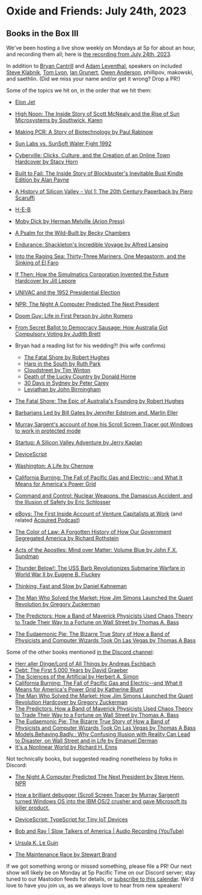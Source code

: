 # Oxide and Friends: July 24th, 2023

## Books in the Box III

We've been hosting a live show weekly on Mondays at 5p for about an hour,
and recording them all; here is
[the recording from July 24th, 2023](https://youtu.be/JXWz5Ga2GJc).

In addition to
[Bryan Cantrill](https://mastodon.social/@bcantrill) and
[Adam Leventhal](https://mastodon.social/@ahl),
speakers on included
[Steve Klabnik](https://twitter.com/steveklabnik),
[Tom Lyon](https://mastodon.social/@aka_pugs),
[Ian Grunert](https://hachyderm.io/@iangrunert),
[Owen Anderson](https://mastodon.online/@resistor),
phillipov,
makowski,
and saethlin.
(Did we miss your name and/or get it wrong? Drop a PR!)

Some of the topics we hit on, in the order that we hit them:

- [Elon Jet](https://mastodon.social/@elonjet)
- [High Noon: The Inside Story of Scott McNealy and the Rise of Sun Microsystems by Southwick, Karen](https://www.goodreads.com/book/show/134605090-high-noon)
- [Making PCR: A Story of Biotechnology by Paul Rabinow](https://press.uchicago.edu/ucp/books/book/chicago/M/bo3614928.html)
- [Sun Labs vs. SunSoft Water Fight 1992](https://www.youtube.com/watch?v=_Q851fnC4io)
- [Cyberville: Clicks, Culture, and the Creation of an Online Town Hardcover by Stacy Horn](https://www.amazon.com/Cyberville-Clicks-Culture-Creation-Online/dp/044651909X)
- [Built to Fail: The Inside Story of Blockbuster's Inevitable Bust Kindle Edition by Alan Payne](https://www.amazon.com/Built-Fail-Inside-Blockbusters-Inevitable-ebook/dp/B08WT9W6DL)
- [A History of Silicon Valley - Vol 1: The 20th Century Paperback by Piero Scaruffi](https://www.amazon.com/History-Silicon-Valley-20th-Century/dp/1686595050/)
- [H-E-B](https://en.wikipedia.org/wiki/H-E-B)
- [Moby Dick by Herman Melville (Arion Press)](https://www.amazon.com/Moby-Dick-Whale-Herman-Melville/dp/0520043545)
- [A Psalm for the Wild-Built by Becky Chambers](https://www.amazon.com/gp/product/B08H831J18)
- [Endurance: Shackleton's Incredible Voyage by Alfred Lansing](https://www.amazon.com/Endurance-Shackletons-Incredible-Alfred-Lansing/dp/0465062881)
- [Into the Raging Sea: Thirty-Three Mariners, One Megastorm, and the Sinking of El Faro](https://www.amazon.com/Into-Raging-Sea-Thirty-Three-Megastorm/dp/0062699709)
- [If Then: How the Simulmatics Corporation Invented the Future Hardcover by Jill Lepore](https://www.amazon.com/If-Then-Simulmatics-Corporation-Invented/dp/1631496107)
- [UNIVAC and the 1952 Presidential Election](https://ethw.org/UNIVAC_and_the_1952_Presidential_Election)
- [NPR: The Night A Computer Predicted The Next President](https://www.npr.org/sections/alltechconsidered/2012/10/31/163951263/the-night-a-computer-predicted-the-next-president)
- [Doom Guy: Life in First Person by John Romero](https://www.amazon.com/Doom-Guy-Life-First-Person/dp/141975811X/)
- [From Secret Ballot to Democracy Sausage: How Australia Got Compulsory Voting by Judith Brett](https://www.amazon.com/Secret-Ballot-Democracy-Sausage-Compulsory/dp/1925603849/)
- Bryan had a reading list for his wedding?! (his wife confirms)
  - [The Fatal Shore by Robert Hughes](https://amzn.to/3qbYNM4)
  - [Harp in the South by Ruth Park](https://amzn.to/43K44ID)
  - [Cloudstreet by Tim Winton](https://amzn.to/43Qt54J)
  - [Death of the Lucky Country by Donald Horne](https://amzn.to/451eAwb)
  - [30 Days in Sydney by Peter Carey](https://amzn.to/44JNOIW)
  - [Leviathan by John Birmingham](https://amzn.to/4752nbv)

- [The Fatal Shore: The Epic of Australia's Founding by Robert Hughes](https://www.amazon.com/Fatal-Shore-Epic-Australias-Founding/dp/0394753666)
- [Barbarians Led by Bill Gates by Jennifer Edstrom and, Marlin Eller](https://www.amazon.com/Barbarians-Bill-Gates-Jennifer-Edstrom/dp/0805057544)
- [Murray Sargent's account of how his Scroll Screen Tracer got Windows to work in protected mode](https://learn.microsoft.com/en-gb/archive/blogs/murrays/saving-windows-from-the-os2-bulldozer)
- [Startup: A Silicon Valley Adventure by Jerry Kaplan](https://www.amazon.com/Startup-Silicon-Adventure-Jerry-Kaplan/dp/0140257314)
- [DeviceScript](https://microsoft.github.io/devicescript/)
- [Washington: A Life by Chernow](https://www.amazon.com/Washington-Life-Ron-Chernow/dp/0143119966)
- [California Burning: The Fall of Pacific Gas and Electric--and What It Means for America's Power Grid](https://www.amazon.com/California-Burning-Pacific-Electric-Americas/dp/059333065X)
- [Command and Control: Nuclear Weapons, the Damascus Accident, and the Illusion of Safety by Eric Schlosser](https://www.amazon.com/Command-Control-Damascus-Accident-Illusion/dp/0143125788)
- [eBoys: The First Inside Account of Venture Capitalists at Work](https://amzn.to/3qbFoLl) (and related [Acquired Podcast](https://www.acquired.fm/episodes/benchmark-capital))
- [The Color of Law: A Forgotten History of How Our Government Segregated America by Richard Rothstein](https://www.amazon.com/Color-Law-Forgotten-Government-Segregated/dp/1631494538)
- [Acts of the Apostles: Mind over Matter: Volume Blue by John F.X. Sundman](https://www.amazon.com/Acts-Apostles-Mind-over-Matter-ebook/dp/B003NX7MGQ/)
- [Thunder Below!: The USS Barb Revolutionizes Submarine Warfare in World War II by Eugene B. Fluckey](https://www.amazon.com/Thunder-Below-Revolutionizes-Submarine-Warfare/dp/0252019253)
- [Thinking, Fast and Slow by Daniel Kahneman](https://www.amazon.com/Thinking-Fast-Slow-Daniel-Kahneman/dp/0374533555)
- [The Man Who Solved the Market: How Jim Simons Launched the Quant Revolution by Gregory Zuckerman](https://www.amazon.com/Man-Who-Solved-Market-Revolution/dp/073521798X/)
- [The Predictors: How a Band of Maverick Physicists Used Chaos Theory to Trade Their Way to a Fortune on Wall Street by Thomas A. Bass](https://www.amazon.com/Predictors-Maverick-Physicists-Theory-Fortune/dp/0805057579/)
- [The Eudaemonic Pie: The Bizarre True Story of How a Band of Physicists and Computer Wizards Took On Las Vegas by Thomas A Bass](https://www.amazon.com/Eudaemonic-Pie-Bizarre-Physicists-Computer/dp/1504040694/)

Some of the other books mentioned [in the Discord channel](https://discord.com/channels/1042492311080288306/1133177690745208902):

- [Herr aller Dinge/Lord of All Things by Andreas Eschbach](https://de.wikipedia.org/wiki/Herr_aller_Dinge)
- [Debt: The First 5,000 Years by David Graeber](https://en.wikipedia.org/wiki/Debt%3A_The_First_5000_Years)
- [The Sciences of the Artificial by Herbert A. Simon](https://en.wikipedia.org/wiki/The_Sciences_of_the_Artificial)
- [California Burning: The Fall of Pacific Gas and Electric--and What It Means for America's Power Grid by Katherine Blunt](https://www.amazon.com/California-Burning-Pacific-Electric-Americas/dp/059333065X/)
- [The Man Who Solved the Market: How Jim Simons Launched the Quant Revolution Hardcover by Gregory Zuckerman](https://www.amazon.com/Man-Who-Solved-Market-Revolution/dp/073521798X/)
- [The Predictors: How a Band of Maverick Physicists Used Chaos Theory to Trade Their Way to a Fortune on Wall Street by Thomas A. Bass](https://www.amazon.com/Predictors-Maverick-Physicists-Theory-Fortune/dp/0805057579/)
- [The Eudaemonic Pie: The Bizarre True Story of How a Band of Physicists and Computer Wizards Took On Las Vegas by Thomas A Bass](https://www.amazon.com/Eudaemonic-Pie-Bizarre-Physicists-Computer/dp/1504040694/)
- [Models.Behaving.Badly.: Why Confusing Illusion with Reality Can Lead to Disaster, on Wall Street and in Life by Emanuel Derman](https://www.amazon.com/Models-Behaving-Badly-Confusing-Illusion-Reality-Disaster/dp/1439164991)
- [It's a Nonlinear World by Richard H. Enns](https://link.springer.com/book/10.1007/978-0-387-75340-9)

Not technically books, but suggested reading nonetheless by folks in Discord:

- [The Night A Computer Predicted The Next President by Steve Henn, NPR](https://www.npr.org/sections/alltechconsidered/2012/10/31/163951263/the-night-a-computer-predicted-the-next-president)

- [How a brilliant debugger (Scroll Screen Tracer by Murray Sargent) turned Windows OS into the IBM OS/2 crusher and gave Microsoft its killer product.](https://www.mathscitech.org/gplus/20180803%20-%20How%20a%20brilliant%20debugger%20%28Scroll%20Screen.html)
<!-- The above URL is a wonky one because it has a paren in the URL. I've substituted %28, but it was originally sent with a `(` -->
- [DeviceScript: TypeScript for Tiny IoT Devices](https://microsoft.github.io/devicescript/)

- [Bob and Ray | Slow Talkers of America | Audio Recording (YouTube)](https://www.youtube.com/watch?v=ysHUfjSMGWQ)
- [Ursula K. Le Guin](https://en.wikipedia.org/wiki/Ursula_K._Le_Guin)
- [The Maintenance Race by Stewart Brand](https://worksinprogress.co/issue/the-maintenance-race)

If we got something wrong or missed something, please file a PR!
Our next show will likely be on Monday at 5p Pacific Time on our Discord
server; stay tuned to our Mastodon feeds for details, or [subscribe to this
calendar](https://sesh.fyi/api/calendar/v2/iMdFbuFRupMwuTiwvXswNU.ics).  We'd
love to have you join us, as we always love to hear from new speakers!
